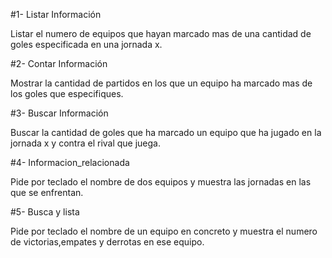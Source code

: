 #1- Listar Información

Listar el numero de equipos que hayan marcado mas de una cantidad de goles especificada en una jornada x.

#2- Contar Información

Mostrar la cantidad de partidos en los que un equipo ha marcado mas de los goles que especifiques.

#3- Buscar Información

Buscar la cantidad de goles que ha marcado un equipo que ha jugado en la jornada x y contra el rival que juega. 

#4- Informacion_relacionada

Pide por teclado el nombre de dos equipos y muestra las jornadas en las que se enfrentan.

#5- Busca y lista

Pide por teclado el nombre de un equipo en concreto y muestra el numero de victorias,empates y derrotas en ese equipo.
